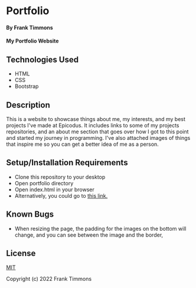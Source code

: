 # Portfolio

#### By Frank Timmons

#### My Portfolio Website

## Technologies Used

* HTML
* CSS
* Bootstrap

## Description

This is a website to showcase things about me, my interests, and my best projects I've made at Epicodus.  It includes links to some of my projects repositories, and an about me section that goes over how I got to this point and started my journey in programming. I've also attached images of things that inspire me so you can get a better idea of me as a person.

## Setup/Installation Requirements

* Clone this repository to your desktop
* Open portfolio directory
* Open index.html in your browser
* Alternatively, you could go to [this link.](https://google.com)

## Known Bugs

* When resizing the page, the padding for the images on the bottom will change, and you can see between the image and the border,

## License

[MIT](/LICENSE)

Copyright (c) 2022 Frank Timmons